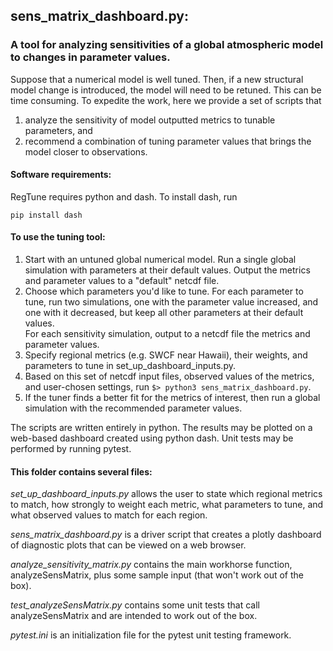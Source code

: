 ## sens_matrix_dashboard.py:
### A tool for analyzing sensitivities of a global atmospheric model to changes in parameter values.

Suppose that a numerical model is well tuned.  Then, if a new structural model change is introduced,
the model will need to be retuned.  This can be time consuming.  To expedite the work,
here we provide a set of scripts that 
1. analyze the sensitivity of model outputted metrics to tunable parameters, and
2. recommend a combination of tuning parameter values that brings the model closer to observations.

#### Software requirements:

RegTune requires python and dash.  To install dash, run

`pip install dash`

#### To use the tuning tool:

1.  Start with an untuned global numerical model.  Run a single global simulation with parameters 
at their default values.  Output the metrics and parameter values to a "default" netcdf file.
2.  Choose which parameters you'd like to tune.  For each parameter to tune, run two simulations, 
one with the parameter value increased, and one with it decreased, 
but keep all other parameters at their default values.  
For each sensitivity simulation, output to a netcdf file the metrics and parameter values.
3.  Specify regional metrics (e.g. SWCF near Hawaii), their weights, and parameters to tune
in set_up_dashboard_inputs.py.
5.  Based on this set of netcdf input files, observed values of the metrics, 
and user-chosen settings, run `$> python3 sens_matrix_dashboard.py`.  
6.  If the tuner finds a better fit for the metrics of interest, then run a global simulation 
with the recommended parameter values.

The scripts are written entirely in python.  The results may be plotted on a web-based
dashboard created using python dash.  Unit tests may be performed by running pytest.

#### This folder contains several files:

*set_up_dashboard_inputs.py* allows the user to state which regional metrics to match,
how strongly to weight each metric, what parameters to tune, and what observed values
to match for each region.

*sens_matrix_dashboard.py* is a driver script that creates a plotly dashboard of diagnostic plots 
that can be viewed on a web browser.

*analyze_sensitivity_matrix.py* contains the main workhorse function, analyzeSensMatrix,
plus some sample input (that won't work out of the box).

*test_analyzeSensMatrix.py* contains some unit tests that call analyzeSensMatrix 
and are intended to work out of the box.

*pytest.ini* is an initialization file for the pytest unit testing framework.
